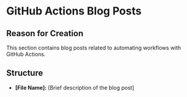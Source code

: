 # GitHub Actions Blog Posts

## Reason for Creation

This section contains blog posts related to automating workflows with GitHub Actions.

## Structure

*   **[File Name]:** [Brief description of the blog post]
